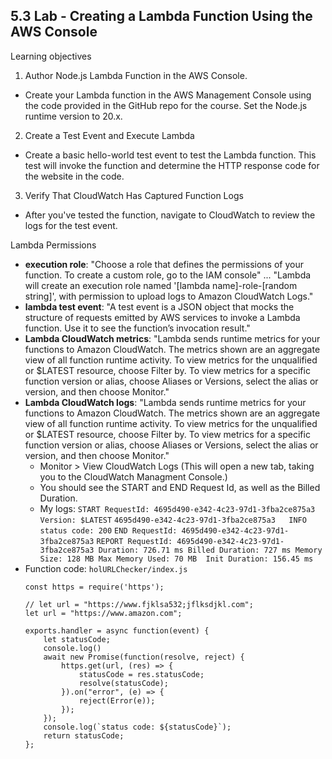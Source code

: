 ## 5.3 Lab - Creating a Lambda Function Using the AWS Console
Learning objectives
1. Author Node.js Lambda Function in the AWS Console. 
  * Create your Lambda function in the AWS Management Console using the code provided in the GitHub repo for the course. Set the Node.js runtime version to 20.x.
2. Create a Test Event and Execute Lambda
  * Create a basic hello-world test event to test the Lambda function. This test will invoke the function and determine the HTTP response code for the website in the code.
3. Verify That CloudWatch Has Captured Function Logs
  * After you've tested the function, navigate to CloudWatch to review the logs for the test event.

Lambda Permissions
* __execution role__: "Choose a role that defines the permissions of your function. To create a custom role, go to the IAM console" ... "Lambda will create an execution role named '[lambda name]-role-[random string]', with permission to upload logs to Amazon CloudWatch Logs."
* __lambda test event__: "A test event is a JSON object that mocks the structure of requests emitted by AWS services to invoke a Lambda function. Use it to see the function’s invocation result."
* __Lambda CloudWatch metrics__: "Lambda sends runtime metrics for your functions to Amazon CloudWatch. The metrics shown are an aggregate view of all function runtime activity. To view metrics for the unqualified or $LATEST resource, choose Filter by. To view metrics for a specific function version or alias, choose Aliases or Versions, select the alias or version, and then choose Monitor." 
* __Lambda CloudWatch logs__: "Lambda sends runtime metrics for your functions to Amazon CloudWatch. The metrics shown are an aggregate view of all function runtime activity. To view metrics for the unqualified or $LATEST resource, choose Filter by. To view metrics for a specific function version or alias, choose Aliases or Versions, select the alias or version, and then choose Monitor."
  * Monitor > View CloudWatch Logs (This will open a new tab, taking you to the CloudWatch Managment Console.)
  * You should see the START and END Request Id, as well as the Billed Duration.
  * My logs:
    `START RequestId: 4695d490-e342-4c23-97d1-3fba2ce875a3 Version: $LATEST`
    `4695d490-e342-4c23-97d1-3fba2ce875a3	INFO	status code: 200`
    `END RequestId: 4695d490-e342-4c23-97d1-3fba2ce875a3`
    `REPORT RequestId: 4695d490-e342-4c23-97d1-3fba2ce875a3	Duration: 726.71 ms	Billed Duration: 727 ms	Memory Size: 128 MB	Max Memory Used: 70 MB	Init Duration: 156.45 ms	`
* Function code:
  `holURLChecker/index.js`
  ```
  const https = require('https');

  // let url = "https://www.fjklsa532;jflksdjkl.com";
  let url = "https://www.amazon.com";

  exports.handler = async function(event) {
      let statusCode;
      console.log()
      await new Promise(function(resolve, reject) {
          https.get(url, (res) => {
              statusCode = res.statusCode;
              resolve(statusCode);
          }).on("error", (e) => {
              reject(Error(e));
          });
      });
      console.log(`status code: ${statusCode}`);
      return statusCode;
  };
  ```


